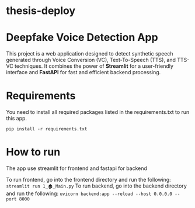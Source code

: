 # thesis-deploy

# Deepfake Voice Detection App

This project is a web application designed to detect synthetic speech generated through Voice Conversion (VC), Text-To-Speech (TTS), and TTS-VC techniques. It combines the power of **Streamlit** for a user-friendly interface and **FastAPI** for fast and efficient backend processing.

# Requirements

You need to install all required packages listed in the requirements.txt to run this app.

`pip install -r requirements.txt`

# How to run

The app use streamlit for frontend and fastapi for backend

To run frontend, go into the frontend directory and run the following: `streamlit run 1_🏠_Main.py`
To run backend, go into the backend directory and run the following: `uvicorn backend:app --reload --host 0.0.0.0 --port 8000`

